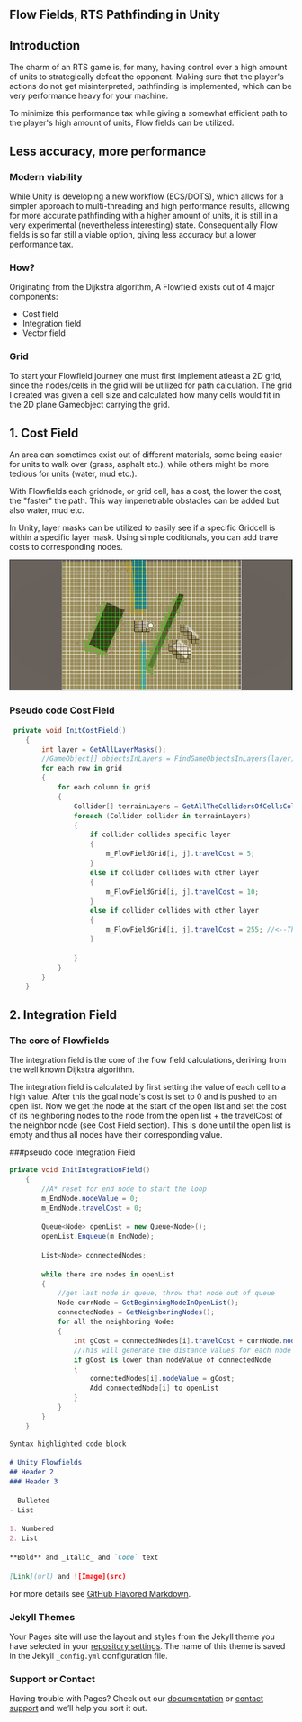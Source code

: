## Flow Fields, RTS Pathfinding in Unity
## Introduction
The charm of an RTS game is, for many, having control over a high amount of units to strategically defeat the opponent.
Making sure that the player's actions do not get misinterpreted, pathfinding is implemented, which can be very performance heavy for your machine.

To minimize this performance tax while giving a somewhat efficient path to the player's high amount of units, Flow fields can be utilized.

## Less accuracy, more performance
### Modern viability
While Unity is developing a new workflow (ECS/DOTS), which allows for a simpler approach to multi-threading and high performance results, allowing for more accurate pathfinding with a higher amount of units, it is still in a very experimental (nevertheless interesting) state.
Consequentially Flow fields is so far still a viable option, giving less accuracy but a lower performance tax.

### How?
Originating from the Dijkstra algorithm, A Flowfield exists out of 4 major components:
- Cost field
- Integration field
- Vector field

### Grid
To start your Flowfield journey one must first implement atleast a 2D grid, since the nodes/cells in the grid will be utilized for path calculation.
The grid I created was given a cell size and calculated how many cells would fit in the 2D plane Gameobject carrying the grid.

## 1. Cost Field
An area can sometimes exist out of different materials, some being easier for units to walk over (grass, asphalt etc.), 
while others might be more tedious for units (water, mud etc.).

With Flowfields each gridnode, or grid cell, has a cost, the lower the cost, the "faster" the path.
This way impenetrable obstacles can be added but also water, mud etc.

In Unity, layer masks can be utilized to easily see if a specific Gridcell is within a specific layer mask.
Using simple coditionals, you can add trave costs to corresponding nodes.


![Image of my CostField](https://raw.githubusercontent.com/Bhabiji/FlowField/master/Images/CostField.JPG)
### Pseudo code Cost Field
```C#
 private void InitCostField()
    {
        int layer = GetAllLayerMasks();
        //GameObject[] objectsInLayers = FindGameObjectsInLayers(layer);
        for each row in grid
        {
            for each column in grid
            {
                Collider[] terrainLayers = GetAllTheCollidersOfCellsCollidingWithLayers()
                foreach (Collider collider in terrainLayers)
                {
                    if collider collides specific layer
                    {
                        m_FlowFieldGrid[i, j].travelCost = 5;
                    }
                    else if collider collides with other layer
                    {
                        m_FlowFieldGrid[i, j].travelCost = 10;
                    }
                    else if collider collides with other layer
                    {
                        m_FlowFieldGrid[i, j].travelCost = 255; //<--This is a full byte == impassable obstacle
                    }

                }
            }
        }
    }
```

## 2. Integration Field
### The core of Flowfields
The integration field is the core of the flow field calculations, deriving from the well known Dijkstra algorithm.

The integration field is calculated by first setting the value of each cell to a high value. 
After this the goal node's cost is set to 0 and is pushed to an open list. 
Now we get the node at the start of the open list and set the cost of its neighboring nodes to the node 
from the open list + the travelCost of the neighbor node (see Cost Field section).
This is done until the open list is empty and thus all nodes have their corresponding value.

###pseudo code Integration Field
```C#
private void InitIntegrationField()
    {
        //A* reset for end node to start the loop
        m_EndNode.nodeValue = 0;
        m_EndNode.travelCost = 0;

        Queue<Node> openList = new Queue<Node>();
        openList.Enqueue(m_EndNode);

        List<Node> connectedNodes;

        while there are nodes in openList
        {
            //get last node in queue, throw that node out of queue 
            Node currNode = GetBeginningNodeInOpenList();
            connectedNodes = GetNeighboringNodes();
            for all the neighboring Nodes
            {
                int gCost = connectedNodes[i].travelCost + currNode.nodeValue;
                //This will generate the distance values for each node from the end node  and be 65535 for obstacles
                if gCost is lower than nodeValue of connectedNode
                {
                    connectedNodes[i].nodeValue = gCost;
                    Add connectedNode[i] to openList
                }
            }
        }
    }
```

```markdown
Syntax highlighted code block

# Unity Flowfields
## Header 2
### Header 3

- Bulleted
- List

1. Numbered
2. List

**Bold** and _Italic_ and `Code` text

[Link](url) and ![Image](src)
```

For more details see [GitHub Flavored Markdown](https://guides.github.com/features/mastering-markdown/).

### Jekyll Themes

Your Pages site will use the layout and styles from the Jekyll theme you have selected in your [repository settings](https://github.com/Bhabiji/FlowField/settings). The name of this theme is saved in the Jekyll `_config.yml` configuration file.

### Support or Contact

Having trouble with Pages? Check out our [documentation](https://docs.github.com/categories/github-pages-basics/) or [contact support](https://github.com/contact) and we’ll help you sort it out.
